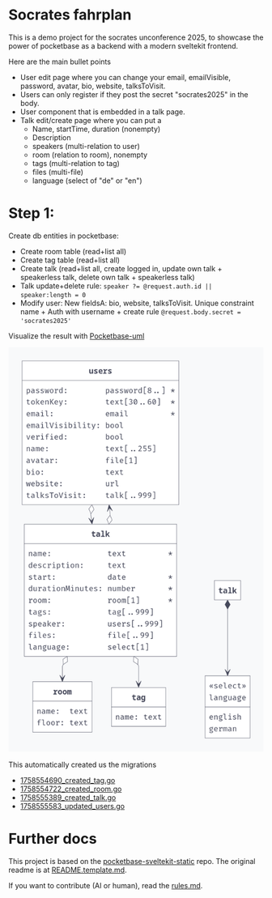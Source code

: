 # Socrates fahrplan

This is a demo project for the socrates unconference 2025, to showcase the power of pocketbase as a backend with a modern sveltekit frontend.

Here are the main bullet points
* User edit page where you can change your email, emailVisible, password, avatar, bio, website, talksToVisit. 
* Users can only register if they post the secret "socrates2025" in the body.
* User component that is embedded in a talk page.
* Talk edit/create page where you can put a 
  * Name, startTime, duration (nonempty)
  * Description
  * speakers (multi-relation to user)
  * room (relation to room), nonempty
  * tags (multi-relation to tag)
  * files (multi-file)
  * language (select of "de" or "en")

# Step 1:
Create db entities in pocketbase:

* Create room table (read+list all)
* Create tag table (read+list all)
* Create talk (read+list all, create logged in, update own talk + speakerless talk, delete own talk + speakerless talk)
* Talk update+delete rule: `speaker ?= @request.auth.id || speaker:length = 0`
* Modify user: New fieldsA: bio, website, talksToVisit. Unique constraint name + Auth with username + create rule `@request.body.secret = 'socrates2025'`

Visualize the result with [Pocketbase-uml](https://pocketbase-uml.github.io/)

![data-structure.png](data-structure.png)

This automatically created us the migrations
* [1758554690_created_tag.go](pocketbase/migrations/1758554690_created_tag.go)
* [1758554722_created_room.go](pocketbase/migrations/1758554722_created_room.go)
* [1758555389_created_talk.go](pocketbase/migrations/1758555389_created_talk.go)
* [1758555583_updated_users.go](pocketbase/migrations/1758555583_updated_users.go)

# Further docs

This project is based on the [pocketbase-sveltekit-static](https://github.com/Egor-S/pocketbase-sveltekit-static) repo. The original readme is at [README.template.md](./README.template.md).

If you want to contribute (AI or human), read the [rules.md](./rules.md).
